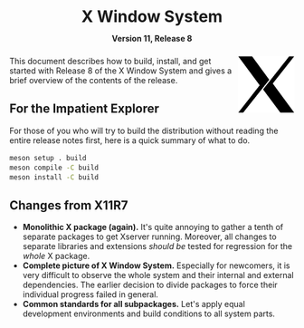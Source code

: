 <h1 align="center">X Window System<br/>
<span style="font-size:0.5em;">Version 11, Release 8</span>
</h1>

<img src="doc/X11.png" width=100 align="right"/>

This document describes how to build, install, and get started with Release 8 of the X Window System and gives a brief overview of the contents of the release.

## For the Impatient Explorer

For those of you who will try to build the distribution without reading the entire release notes first, here is a quick summary of what to do.

```sh
meson setup . build
meson compile -C build
meson install -C build
```

## Changes from X11R7
- **Monolithic X package (again).**
It's quite annoying to gather a tenth of separate packages to get Xserver running. Moreover, all changes to separate libraries and extensions *should be* tested for regression for the *whole* X package.
- **Complete picture of X Window System.** Especially for newcomers, it is very difficult to observe the whole system and their internal and external dependencies. The earlier decision to divide packages to force their individual progress failed in general.
- **Common standards for all subpackages.** Let's apply equal development environments and build conditions to all system parts.
